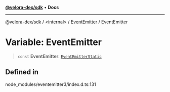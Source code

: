 [**@velora-dex/sdk**](../../../../README.md) • **Docs**

***

[@velora-dex/sdk](../../../../globals.md) / [\<internal\>](../../../README.md) / [EventEmitter](../README.md) / EventEmitter

# Variable: EventEmitter

> `const` **EventEmitter**: [`EventEmitterStatic`](../interfaces/EventEmitterStatic.md)

## Defined in

node\_modules/eventemitter3/index.d.ts:131
